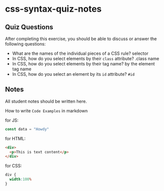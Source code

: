 # css-syntax-quiz-notes

## Quiz Questions

After completing this exercise, you should be able to discuss or answer the following questions:

- What are the names of the individual pieces of a CSS rule?
selector
- In CSS, how do you select elements by their `class` attribute?
.class name
- In CSS, how do you select elements by their tag name?
by the element tag name
- In CSS, how do you select an element by its `id` attribute?
`#id`

## Notes

All student notes should be written here.


How to write `Code Examples` in markdown

for JS:
```javascript
const data = "Howdy"
```

for HTML:
```html
<div>
  <p>This is text content</p>
</div>
```

for CSS:
```css
div {
  width:100%
}
```
